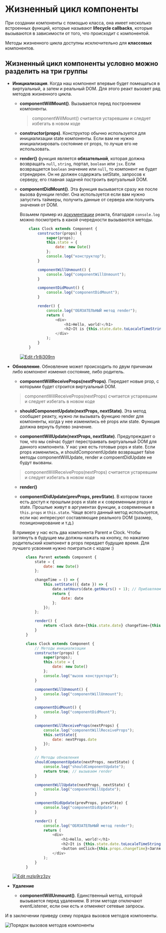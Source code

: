 # Жизненный цикл компоненты

При создании компоненты с помощью класса, она имеет несколько встроенных функций, которые называют **lifecycle callbacks**, которые вызываются в зависимости от того, что происходит с компонентой.

Методы жизненного цикла доступны исключительно для **классовых** компонентов.

## Жизненный цикл компоненты условно можно разделить на три группы

- **Инициализация**. Когда наш компонент впервые будет помещаться в виртуальный, а затем и реальный DOM. Для этого реакт вызовет ряд методов жизненного цикла.
  
  - **componentWillMount()**. Вызывается перед построением компоненты.
    >componentWillMount() считается устаревшим и следует избегать в новом коде
  
  - **constructor(props)**. Конструктор обычно используется для инициализации state компоненты. Если вам не нужно инициализировать состояние от props, то лучше его не использовать.
  
  - **render()** функция является **обязательной**, которая должна возвращать ```null```, ```string```, портал, ```boolean``` или ```jsx```. Если возвращается ```boolean``` значение или ```null```, то компонент не будет отрендерен. Он не должен содержать setState, запросов к серверу, его главная задачей построить виртуальный DOM.
  
  - **componentDidMount()**. Эта функция вызывается сразу же после вызова функции render. Она используется если вам нужно запустить таймеры, получить данные от сервера или получить значения от DOM.
  
    Возьмем пример из [документации](https://reactjs.org/docs/state-and-lifecycle.html) реакта, благодаря ```console.log``` можно посмотреть в какой очередности вызываются методы.

    ```javascript
        class Clock extends Component {
            constructor(props) {
                super(props);
                this.state = {
                    date: new Date()
                };
                console.log("конструктор");
            }

            componentWillUnmount() {
                console.log("componentWillUnmount");
            }

            componentDidMount() {
                console.log("componentDidMount");
            }

            render() {
                console.log("ОБЯЗАТЕЛЬНЫЙ метод render");
                return (
                    <div>
                        <h1>Hello, world!</h1>
                        <h2>It is {this.state.date.toLocaleTimeString()}.</h2>
                    </div>
                );
            }
        }
    ```

    [![Edit r1r8j309rn](https://codesandbox.io/static/img/play-codesandbox.svg)](https://codesandbox.io/s/r1r8j309rn)

- **Обновление**. Обновление может происходить по двум причинам либо компонент изменил состояние, либо родитель.

  - **componentWillReceiveProps(nextProps)**. Передает новые prop, с которыми будет строится виртуальный DOM.
  > componentWillReceiveProps(nextProps) считается устаревшим и следует избегать в новом коде

  - **shouldComponentUpdate(nextProps, nextState)**. Эта метод сообщает реакту, нужно ли вызывать функцию render для компоненты, когда у нее изменились её props или state. Функция должна вернуть булево значение.

  - **componentWillUpdate(nextProps, nextState)**. Предупреждает о том, что мы сейчас будет перестраивать виртуальный DOM для данного компонента. У нас уже есть готовые pops и state. Если props изменились, и shouldComponentUpdate возвращает false методы componentWillUpdate, render и compoentDidUpdate не будут вызваны.
  > componentWillReceiveProps(nextProps) считается устаревшим и следует избегать в новом коде

  - **render()**

  - **componentDidUpdate(prevProps, prevState)**. В котором также есть доступ к прошлым pops и state и к современным props и state. Прошлые живут в аргументах функции, а современные в ```this.props``` и ```this.state```. Чаще всего данный метод используется, если нас интересуют составляющие реального DOM (размер, позиционирование и т.д.)

  В примере у нас есть два компонента Parent и Clock. Чтобы заглянуть в будущие мы должны нажать на кнопку, по нажатию родительский компонент в props передает будущие время. Для лучшего усвоения нужно поиграться с кодом :)

  ```javascript
        class Parent extends Component {
            state = {
                date: new Date()
            };

            changeTime = () => {
                this.setState(({ date }) => {
                    date.setHours(date.getHours() + 1); // Прибавляем один час
                    return {
                        date: date
                    };
                });
            };

            render() {
                return <Clock date={this.state.date} changeTime={this.changeTime} />;
            }
        }

        class Clock extends Component {
            // Методы инициализации
            constructor(props) {
                super(props);
                this.state = {
                    date: new Date()
                };
                console.log("вызов конструктора");
            }

            componentWillUnmount() {
                console.log("componentWillUnmount");
            }

            componentDidMount() {
                console.log("componentDidMount");
            }

            componentWillReceiveProps(nextProps) {
                console.log("componentWillReceiveProps");
                this.setState({
                    date: nextProps.date
                });
            }

            // Методы обновления
            shouldComponentUpdate(nextProps, nextState) {
                console.log("shouldComponentUpdate");
                return true; // вызываем render
            }

            componentWillUpdate(nextProps, nextState) {
                console.log("componentWillUpdate");
            }

            componentDidUpdate(prevProps, prevState) {
                console.log("componentDidUpdate");
            }

            render() {
                console.log("ОБЯЗАТЕЛЬНЫЙ метод render");
                return (
                    <div>
                        <h1>Hello, world!</h1>
                        <h2>It is {this.state.date.toLocaleTimeString()}.</h2>
                        <button onClick={this.props.changeTime}>Заглянуть в будущие</button>
                    </div>
                );
            }
        }
    ```

    [![Edit mzlp9rz3zy](https://codesandbox.io/static/img/play-codesandbox.svg)](https://codesandbox.io/s/mzlp9rz3zy?expanddevtools=1)

- **Удаление**
  - **componentWillUnmount()**. Единственный метод, который вызывается перед удалением. В этом методе отключают eventListener, если они есть и отменяют сетевые запросы.

И в заключении приведу схему порядка вызовов методов компоненты.

![Порядок вызовов методов компоненты](img/dan_abramov_2018-Apr.jpg)